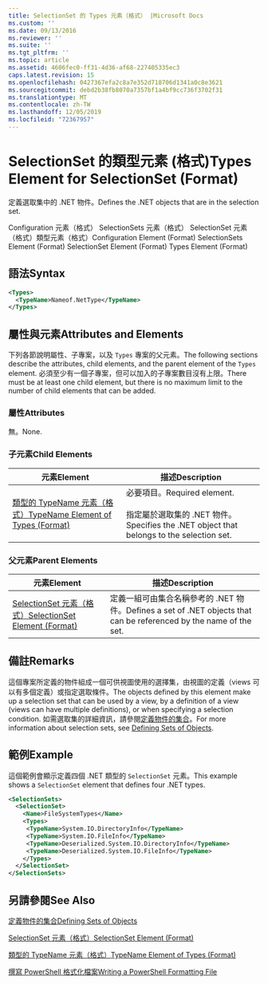 ```yaml
---
title: SelectionSet 的 Types 元素（格式） |Microsoft Docs
ms.custom: ''
ms.date: 09/13/2016
ms.reviewer: ''
ms.suite: ''
ms.tgt_pltfrm: ''
ms.topic: article
ms.assetid: 4606fec0-ff31-4d36-af68-227405335ec3
caps.latest.revision: 15
ms.openlocfilehash: 0427367efa2c8a7e352d718706d1341a0c8e3621
ms.sourcegitcommit: debd2b38fb8070a7357bf1a4bf9cc736f3702f31
ms.translationtype: MT
ms.contentlocale: zh-TW
ms.lasthandoff: 12/05/2019
ms.locfileid: "72367957"
---
```

# <a name="types-element-for-selectionset-format"></a><span data-ttu-id="3d8ac-102">SelectionSet 的類型元素 (格式)</span><span class="sxs-lookup"><span data-stu-id="3d8ac-102">Types Element for SelectionSet (Format)</span></span>

<span data-ttu-id="3d8ac-103">定義選取集中的 .NET 物件。</span><span class="sxs-lookup"><span data-stu-id="3d8ac-103">Defines the .NET objects that are in the selection set.</span></span>

<span data-ttu-id="3d8ac-104">Configuration 元素（格式） SelectionSets 元素（格式） SelectionSet 元素（格式）類型元素（格式）</span><span class="sxs-lookup"><span data-stu-id="3d8ac-104">Configuration Element (Format) SelectionSets Element (Format) SelectionSet Element (Format) Types Element (Format)</span></span>

## <a name="syntax"></a><span data-ttu-id="3d8ac-105">語法</span><span class="sxs-lookup"><span data-stu-id="3d8ac-105">Syntax</span></span>

```xml
<Types>
  <TypeName>Nameof.NetType</TypeName>
</Types>

```

## <a name="attributes-and-elements"></a><span data-ttu-id="3d8ac-106">屬性與元素</span><span class="sxs-lookup"><span data-stu-id="3d8ac-106">Attributes and Elements</span></span>

<span data-ttu-id="3d8ac-107">下列各節說明屬性、子專案，以及 `Types` 專案的父元素。</span><span class="sxs-lookup"><span data-stu-id="3d8ac-107">The following sections describe the attributes, child elements, and the parent element of the `Types` element.</span></span> <span data-ttu-id="3d8ac-108">必須至少有一個子專案，但可以加入的子專案數目沒有上限。</span><span class="sxs-lookup"><span data-stu-id="3d8ac-108">There must be at least one child element, but there is no maximum limit to the number of child elements that can be added.</span></span>

### <a name="attributes"></a><span data-ttu-id="3d8ac-109">屬性</span><span class="sxs-lookup"><span data-stu-id="3d8ac-109">Attributes</span></span>

<span data-ttu-id="3d8ac-110">無。</span><span class="sxs-lookup"><span data-stu-id="3d8ac-110">None.</span></span>

### <a name="child-elements"></a><span data-ttu-id="3d8ac-111">子元素</span><span class="sxs-lookup"><span data-stu-id="3d8ac-111">Child Elements</span></span>

|<span data-ttu-id="3d8ac-112">元素</span><span class="sxs-lookup"><span data-stu-id="3d8ac-112">Element</span></span>|<span data-ttu-id="3d8ac-113">描述</span><span class="sxs-lookup"><span data-stu-id="3d8ac-113">Description</span></span>|
|-------------|-----------------|
|[<span data-ttu-id="3d8ac-114">類型的 TypeName 元素（格式）</span><span class="sxs-lookup"><span data-stu-id="3d8ac-114">TypeName Element of Types (Format)</span></span>](./typename-element-for-types-format.md)|<span data-ttu-id="3d8ac-115">必要項目。</span><span class="sxs-lookup"><span data-stu-id="3d8ac-115">Required element.</span></span><br /><br /> <span data-ttu-id="3d8ac-116">指定屬於選取集的 .NET 物件。</span><span class="sxs-lookup"><span data-stu-id="3d8ac-116">Specifies the .NET object that belongs to the selection set.</span></span>|

### <a name="parent-elements"></a><span data-ttu-id="3d8ac-117">父元素</span><span class="sxs-lookup"><span data-stu-id="3d8ac-117">Parent Elements</span></span>

|<span data-ttu-id="3d8ac-118">元素</span><span class="sxs-lookup"><span data-stu-id="3d8ac-118">Element</span></span>|<span data-ttu-id="3d8ac-119">描述</span><span class="sxs-lookup"><span data-stu-id="3d8ac-119">Description</span></span>|
|-------------|-----------------|
|[<span data-ttu-id="3d8ac-120">SelectionSet 元素（格式）</span><span class="sxs-lookup"><span data-stu-id="3d8ac-120">SelectionSet Element (Format)</span></span>](./selectionset-element-format.md)|<span data-ttu-id="3d8ac-121">定義一組可由集合名稱參考的 .NET 物件。</span><span class="sxs-lookup"><span data-stu-id="3d8ac-121">Defines a set of .NET objects that can be referenced by the name of the set.</span></span>|

## <a name="remarks"></a><span data-ttu-id="3d8ac-122">備註</span><span class="sxs-lookup"><span data-stu-id="3d8ac-122">Remarks</span></span>

<span data-ttu-id="3d8ac-123">這個專案所定義的物件組成一個可供視圖使用的選擇集，由視圖的定義（views 可以有多個定義）或指定選取條件。</span><span class="sxs-lookup"><span data-stu-id="3d8ac-123">The objects defined by this element make up a selection set that can be used by a view, by a definition of a view (views can have multiple definitions), or when specifying a selection condition.</span></span>  <span data-ttu-id="3d8ac-124">如需選取集的詳細資訊，請參閱[定義物件的集合](./defining-selection-sets.md)。</span><span class="sxs-lookup"><span data-stu-id="3d8ac-124">For more information about selection sets, see [Defining Sets of Objects](./defining-selection-sets.md).</span></span>

## <a name="example"></a><span data-ttu-id="3d8ac-125">範例</span><span class="sxs-lookup"><span data-stu-id="3d8ac-125">Example</span></span>

<span data-ttu-id="3d8ac-126">這個範例會顯示定義四個 .NET 類型的 `SelectionSet` 元素。</span><span class="sxs-lookup"><span data-stu-id="3d8ac-126">This example shows a `SelectionSet` element that defines four .NET types.</span></span>

```xml
<SelectionSets>
  <SelectionSet>
    <Name>FileSystemTypes</Name>
    <Types>
     <TypeName>System.IO.DirectoryInfo</TypeName>
     <TypeName>System.IO.FileInfo</TypeName>
     <TypeName>Deserialized.System.IO.DirectoryInfo</TypeName>
     <TypeName>Deserialized.System.IO.FileInfo</TypeName>
    </Types>
  </SelectionSet>
</SelectionSets>
```

## <a name="see-also"></a><span data-ttu-id="3d8ac-127">另請參閱</span><span class="sxs-lookup"><span data-stu-id="3d8ac-127">See Also</span></span>

[<span data-ttu-id="3d8ac-128">定義物件的集合</span><span class="sxs-lookup"><span data-stu-id="3d8ac-128">Defining Sets of Objects</span></span>](./defining-selection-sets.md)

[<span data-ttu-id="3d8ac-129">SelectionSet 元素（格式）</span><span class="sxs-lookup"><span data-stu-id="3d8ac-129">SelectionSet Element (Format)</span></span>](./selectionset-element-format.md)

[<span data-ttu-id="3d8ac-130">類型的 TypeName 元素（格式）</span><span class="sxs-lookup"><span data-stu-id="3d8ac-130">TypeName Element of Types (Format)</span></span>](./typename-element-for-types-format.md)

[<span data-ttu-id="3d8ac-131">撰寫 PowerShell 格式化檔案</span><span class="sxs-lookup"><span data-stu-id="3d8ac-131">Writing a PowerShell Formatting File</span></span>](./writing-a-powershell-formatting-file.md)
